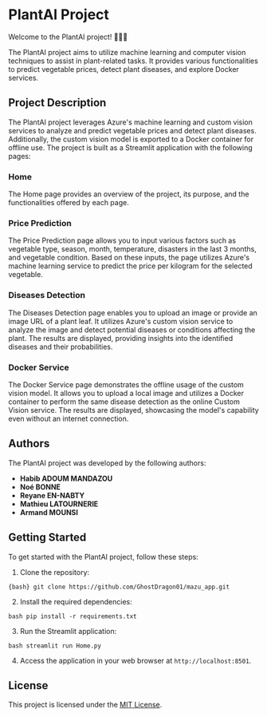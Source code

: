 # PlantAI Project

Welcome to the PlantAI project! 🌿🔬🚀

The PlantAI project aims to utilize machine learning and computer vision techniques to assist in plant-related tasks. It provides various functionalities to predict vegetable prices, detect plant diseases, and explore Docker services.

## Project Description

The PlantAI project leverages Azure's machine learning and custom vision services to analyze and predict vegetable prices and detect plant diseases. Additionally, the custom vision model is exported to a Docker container for offline use. The project is built as a Streamlit application with the following pages:

### Home
The Home page provides an overview of the project, its purpose, and the functionalities offered by each page.

### Price Prediction
The Price Prediction page allows you to input various factors such as vegetable type, season, month, temperature, disasters in the last 3 months, and vegetable condition. Based on these inputs, the page utilizes Azure's machine learning service to predict the price per kilogram for the selected vegetable.

### Diseases Detection
The Diseases Detection page enables you to upload an image or provide an image URL of a plant leaf. It utilizes Azure's custom vision service to analyze the image and detect potential diseases or conditions affecting the plant. The results are displayed, providing insights into the identified diseases and their probabilities.

### Docker Service
The Docker Service page demonstrates the offline usage of the custom vision model. It allows you to upload a local image and utilizes a Docker container to perform the same disease detection as the online Custom Vision service. The results are displayed, showcasing the model's capability even without an internet connection.

## Authors

The PlantAI project was developed by the following authors:
- **Habib ADOUM MANDAZOU**
- **Noé BONNE**
- **Reyane EN-NABTY**
- **Mathieu LATOURNERIE**
- **Armand MOUNSI**

## Getting Started

To get started with the PlantAI project, follow these steps:

1. Clone the repository:

`{bash}
git clone https://github.com/GhostDragon01/mazu_app.git
`

2. Install the required dependencies:

`bash
pip install -r requirements.txt
`


3. Run the Streamlit application:

`bash
streamlit run Home.py
`


4. Access the application in your web browser at `http://localhost:8501`.

## License

This project is licensed under the [MIT License](LICENSE).
